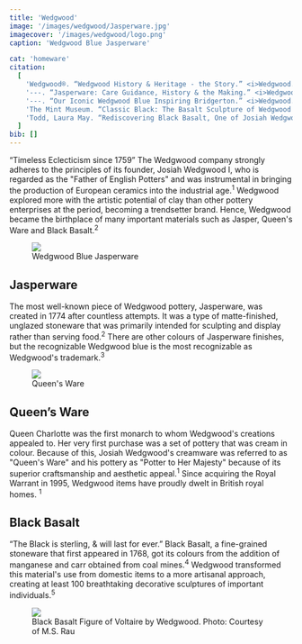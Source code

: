 ```yaml
---
title: 'Wedgwood'
image: '/images/wedgwood/Jasperware.jpg'
imagecover: '/images/wedgwood/logo.png'
caption: 'Wedgwood Blue Jasperware'

cat: 'homeware'
citation:
  [
    'Wedgwood®. “Wedgwood History & Heritage - the Story.” <i>Wedgwood.com</i>, 2023, <a target="_blank" rel="noopener noreferrer" href="https://www.wedgwood.com/en-us/welcome-to-wedgwood/the-wedgwood-story">www.wedgwood.com/en-us/welcome-to-wedgwood/the-wedgwood-story</a>. Accessed 6 Mar. 2023.',
    '---. “Jasperware: Care Guidance, History & the Making.” <i>Wedgwood.com</i>, 2021, <a target="_blank" rel="noopener noreferrer" href="https://www.wedgwood.com/en-us/welcome-to-wedgwood/editorials/guide-to-jasperware">www.wedgwood.com/en-us/welcome-to-wedgwood/editorials/guide-to-jasperware</a>. Accessed 6 Mar. 2023.',
    '---. “Our Iconic Wedgwood Blue Inspiring Bridgerton.” <i>Wedgwood.com</i>, 2021, <a target="_blank" rel="noopener noreferrer" href="https://www.wedgwood.com/en-gb/welcome-to-wedgwood/editorials/our-iconic-wedgwood-blue-inspiring-bridgerton">www.wedgwood.com/en-gb/welcome-to-wedgwood/editorials/our-iconic-wedgwood-blue-inspiring-bridgerton</a>. Accessed 6 Mar. 2023.',
    'The Mint Museum. “Classic Black: The Basalt Sculpture of Wedgwood and His Contemporaries.” <i>Google Arts & Culture</i>, 2021, <a target="_blank" rel="noopener noreferrer" href="https://artsandculture.google.com/story/cgVBiC0QFSjcJA">artsandculture.google.com/story/cgVBiC0QFSjcJA</a>. Accessed 6 Mar. 2023.',
    'Todd, Laura May. “Rediscovering Black Basalt, One of Josiah Wedgwood’s First and Most Enduring Inventions.” <i>Architectural Digest</i>, 17 Dec. 2020.',
  ]
bib: []
---
```


<!-- @format -->

“Timeless Eclecticism since 1759” The Wedgwood company strongly adheres to the principles of its founder, Josiah Wedgwood I, who is regarded as the "Father of English Potters" and was instrumental in bringing the production of European ceramics into the industrial age.<sup>1</sup> Wedgwood explored more with the artistic potential of clay than other pottery enterprises at the period, becoming a trendsetter brand. Hence, Wedgwood became the birthplace of many important materials such as Jasper, Queen's Ware and Black Basalt.<sup>2</sup>

<figure className="fig-align-left">
  <img src="/images/wedgwood/Jasperware.jpg" />
  <figcaption>Wedgwood Blue Jasperware</figcaption>
</figure>

## Jasperware

The most well-known piece of Wedgwood pottery, Jasperware, was created in 1774 after countless attempts. It was a type of matte-finished, unglazed stoneware that was primarily intended for sculpting and display rather than serving food.<sup>2</sup> There are other colours of Jasperware finishes, but the recognizable Wedgwood blue is the most recognizable as Wedgwood's trademark.<sup>3</sup>

<figure className="fig-align-right">
  <img src="/images/wedgwood/queenware.jpg" />
  <figcaption>Queen's Ware</figcaption>
</figure>

## Queen’s Ware

Queen Charlotte was the first monarch to whom Wedgwood's creations appealed to. Her very first purchase was a set of pottery that was cream in colour. Because of this, Josiah Wedgwood's creamware was referred to as "Queen's Ware" and his pottery as "Potter to Her Majesty" because of its superior craftsmanship and aesthetic appeal.<sup>1</sup> Since acquiring the Royal Warrant in 1995, Wedgwood items have proudly dwelt in British royal homes. <sup>1</sup>

## Black Basalt

“The Black is sterling, & will last for ever.” Black Basalt, a fine-grained stoneware that first appeared in 1768, got its colours from the addition of manganese and carr obtained from coal mines.<sup>4</sup> Wedgwood transformed this material's use from domestic items to a more artisanal approach, creating at least 100 breathtaking decorative sculptures of important individuals.<sup>5</sup>

<figure class="fig-align-left">
  <img src="/images/wedgwood/basalt.webp" />
  <figcaption>Black Basalt Figure of Voltaire by Wedgwood. Photo: Courtesy of M.S. Rau</figcaption>
</figure>
